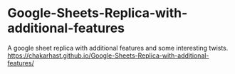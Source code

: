 # Google-Sheets-Replica-with-additional-features
A google sheet replica with additional features and some interesting twists.
https://chakarhast.github.io/Google-Sheets-Replica-with-additional-features/
